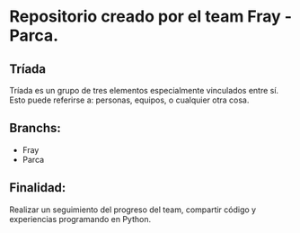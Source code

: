 # Repositorio creado por el team Fray - Parca.
## Tríada 
Tríada es un grupo de tres elementos especialmente vinculados entre sí. Esto puede referirse a: personas, equipos, o cualquier otra cosa.

## Branchs:
* Fray
* Parca

## Finalidad:
Realizar un seguimiento del progreso del team, compartir código y experiencias programando en Python.
